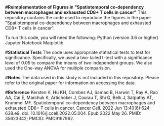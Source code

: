 **#Reimplementation of Figures in "Spatiotemporal co-dependency between macrophages and exhausted CD8+ T cells in cancer"**
This repository contains the code used to reproduce the figures in the paper "Spatiotemporal co-dependency between macrophages and exhausted CD8+ T cells in cancer".

To run this code, you will need the following:
Python (version 3.6 or higher)
Jupyter Notebook
Matplotlib

**#Statistical Tests**
The code uses appropriate statistical tests to test for significance. Specifically, we used a two-tailed t-test with a significance level of 0.05 to compare the means of two independent groups. We also used the One-way ANOVA for multiple comparision.

**#Notes**
The data used in this study is not included in this repository. Please refer to the original paper for information on accessing the data.


**#Reference**
Kersten K, Hu KH, Combes AJ, Samad B, Harwin T, Ray A, Rao AA, Cai E, Marchuk K, Artichoker J, Courau T, Shi Q, Belk J, Satpathy AT, Krummel MF. Spatiotemporal co-dependency between macrophages and exhausted CD8+ T cells in cancer. Cancer Cell. 2022 Jun 13;40(6):624-638.e9. doi: 10.1016/j.ccell.2022.05.004. Epub 2022 May 26. PMID: 35623342; PMCID: PMC9197962.

